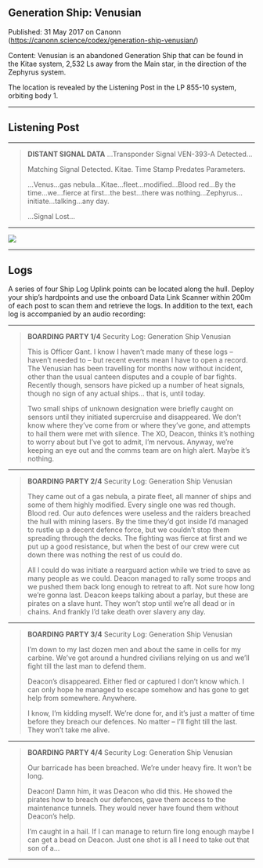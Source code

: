 ## Generation Ship: Venusian

Published: 31 May 2017 on Canonn (https://canonn.science/codex/generation-ship-venusian/)

Content: Venusian is an abandoned Generation Ship that can be found in the Kitae system, 2,532 Ls away from the Main star, in the direction of the Zephyrus system.

The location is revealed by the Listening Post in the LP 855-10 system, orbiting body 1.

* * *

## Listening Post

* * *

> 
> **DISTANT SIGNAL DATA**
> …Transponder Signal VEN-393-A Detected…
> 
> Matching Signal Detected. Kitae. Time Stamp Predates Parameters.
> 
> …Venus…gas nebula…Kitae…fleet…modified…Blood red…By the time…we…fierce at first…the best…there was nothing…Zephyrus…initiate…talking…any day.
> 
> …Signal Lost…

* * *

![](https://canonn.science/wp-content/uploads/2017/05/Screenshot_2122-1-1024x576.jpg)

* * *

## Logs

A series of four Ship Log Uplink points can be located along the hull. Deploy your ship’s hardpoints and use the onboard Data Link Scanner within 200m of each post to scan them and retrieve the logs. In addition to the text, each log is accompanied by an audio recording:

* * *

> 
> **BOARDING PARTY 1/4**
> Security Log: Generation Ship Venusian
> 
> This is Officer Gant. I know I haven’t made many of these logs – haven’t needed to – but recent events mean I have to open a record. The Venusian has been travelling for months now without incident, other than the usual canteen disputes and a couple of bar fights. Recently though, sensors have picked up a number of heat signals, though no sign of any actual ships… that is, until today.
> 
> Two small ships of unknown designation were briefly caught on sensors until they initiated supercruise and disappeared. We don’t know where they’ve come from or where they’ve gone, and attempts to hail them were met with silence. The XO, Deacon, thinks it’s nothing to worry about but I’ve got to admit, I’m nervous. Anyway, we’re keeping an eye out and the comms team are on high alert. Maybe it’s nothing.

* * *

> 
> **BOARDING PARTY 2/4**
> Security Log: Generation Ship Venusian
> 
> They came out of a gas nebula, a pirate fleet, all manner of ships and some of them highly modified. Every single one was red though. Blood red. Our auto defences were useless and the raiders breached the hull with mining lasers. By the time they’d got inside I’d managed to rustle up a decent defence force, but we couldn’t stop them spreading through the decks. The fighting was fierce at first and we put up a good resistance, but when the best of our crew were cut down there was nothing the rest of us could do.
> 
> All l could do was initiate a rearguard action while we tried to save as many people as we could. Deacon managed to rally some troops and we pushed them back long enough to retreat to aft. Not sure how long we’re gonna last.
> Deacon keeps talking about a parlay, but these are pirates on a slave hunt. They won’t stop until we’re all dead or in chains. And frankly I’d take death over slavery any day.

* * *

> 
> **BOARDING PARTY 3/4**
> Security Log: Generation Ship Venusian
> 
> I’m down to my last dozen men and about the same in cells for my carbine. We’ve got around a hundred civilians relying on us and we’ll fight till the last man to defend them.
> 
> Deacon’s disappeared. Either fled or captured I don’t know which. I can only hope he managed to escape somehow and has gone to get help from somewhere. Anywhere.
> 
> I know, I’m kidding myself. We’re done for, and it’s just a matter of time before they breach our defences. No matter – I’ll fight till the last. They won’t take me alive.

* * *

> 
> **BOARDING PARTY 4/4**
> Security Log: Generation Ship Venusian
> 
> Our barricade has been breached. We’re under heavy fire. It won’t be long.
> 
> Deacon! Damn him, it was Deacon who did this. He showed the pirates how to breach our defences, gave them access to the maintenance tunnels. They would never have found them without Deacon’s help.
> 
> I’m caught in a hail. If I can manage to return fire long enough maybe I can get a bead on Deacon. Just one shot is all I need to take out that son of a…

* * *